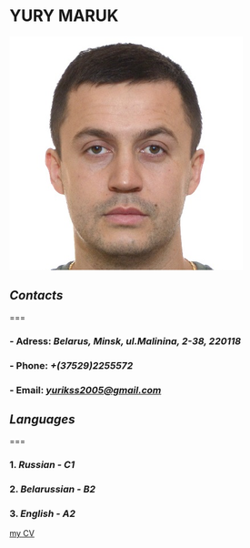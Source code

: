 # **YURY MARUK**
![Yury Maruk](/img/yurymaruk.jpg)

## ***Contacts***
===

###    - Adress: *Belarus, Minsk, ul.Malinina, 2-38, 220118*
###    - Phone: *+(37529)2255572*
###    - Email: *yurikss2005@gmail.com*

## ***Languages***
===

### 1. *Russian - C1*
### 2. *Belarussian - B2*
### 3. *English - A2*

[my CV](https://github.com/TomHooks/rsschool-cv/blob/gh-pages/cv.md)




            
